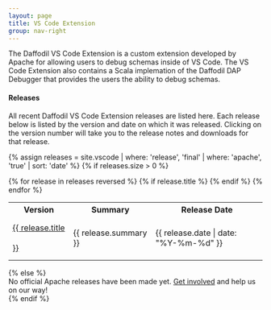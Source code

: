 ```yaml
---
layout: page
title: VS Code Extension
group: nav-right
---
```

<!--
{% comment %}
Licensed to the Apache Software Foundation (ASF) under one or more
contributor license agreements.  See the NOTICE file distributed with
this work for additional information regarding copyright ownership.
The ASF licenses this file to you under the Apache License, Version 2.0
(the "License"); you may not use this file except in compliance with
the License.  You may obtain a copy of the License at

http://www.apache.org/licenses/LICENSE-2.0

Unless required by applicable law or agreed to in writing, software
distributed under the License is distributed on an "AS IS" BASIS,
WITHOUT WARRANTIES OR CONDITIONS OF ANY KIND, either express or implied.
See the License for the specific language governing permissions and
limitations under the License.
{% endcomment %}
-->

The Daffodil VS Code Extension is a custom extension developed by Apache for allowing users to debug schemas inside of VS Code. The VS Code Extension also contains a Scala implemation of the Daffodil DAP Debugger that provides the users the ability to debug schemas.

#### Releases

All recent Daffodil VS Code Extension releases are listed here. Each release below is listed by the version and date on which it was released. Clicking on the version number will take you to the release notes and downloads for that release.

{% assign releases = site.vscode  | where: 'release', 'final' | where: 'apache', 'true' | sort: 'date' %}
{% if releases.size > 0 %}
<table class="table">
    <tr>
        <th class="col-md-1">Version</th>
        <th>Summary</th>
        <th class="col-md-2 text-right">Release&nbsp;Date</th>
    </tr>
    {% for release in releases reversed %}
        {% if release.title %}
            <tr>
                <td style="vertical-align: middle; line-height: 2.5em;" class="col-md-1"><a href="{{ release.url | prepend: site.baseurl }}">{{ release.title }}</a></td>
                <td style="vertical-align: middle;">{{ release.summary }}</td>
                <td style="vertical-align: middle;" class="col-md-2 text-right">{{ release.date | date: "%Y-%m-%d" }}</td>
            </tr>
        {% endif %}
    {% endfor %}
</table>
{% else %}
<div class="alert alert-warning">
No official Apache releases have been made yet. <a href="/community">Get involved</a> and help us on our way!
</div>
{% endif %}
